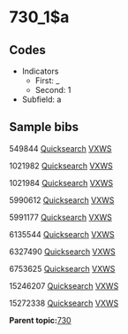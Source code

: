 # 730\_1$a

## Codes

-   Indicators
    -   First: \_
    -   Second: 1
-   Subfield: a

## Sample bibs

549844 [Quicksearch](https://search.library.yale.edu/catalog/549844) [VXWS](http://prodorbis.library.yale.edu:7014/vxws/GetHoldingsService?bibId=549844)

1021982 [Quicksearch](https://search.library.yale.edu/catalog/1021982) [VXWS](http://prodorbis.library.yale.edu:7014/vxws/GetHoldingsService?bibId=1021982)

1021984 [Quicksearch](https://search.library.yale.edu/catalog/1021984) [VXWS](http://prodorbis.library.yale.edu:7014/vxws/GetHoldingsService?bibId=1021984)

5990612 [Quicksearch](https://search.library.yale.edu/catalog/5990612) [VXWS](http://prodorbis.library.yale.edu:7014/vxws/GetHoldingsService?bibId=5990612)

5991177 [Quicksearch](https://search.library.yale.edu/catalog/5991177) [VXWS](http://prodorbis.library.yale.edu:7014/vxws/GetHoldingsService?bibId=5991177)

6135544 [Quicksearch](https://search.library.yale.edu/catalog/6135544) [VXWS](http://prodorbis.library.yale.edu:7014/vxws/GetHoldingsService?bibId=6135544)

6327490 [Quicksearch](https://search.library.yale.edu/catalog/6327490) [VXWS](http://prodorbis.library.yale.edu:7014/vxws/GetHoldingsService?bibId=6327490)

6753625 [Quicksearch](https://search.library.yale.edu/catalog/6753625) [VXWS](http://prodorbis.library.yale.edu:7014/vxws/GetHoldingsService?bibId=6753625)

15246207 [Quicksearch](https://search.library.yale.edu/catalog/15246207) [VXWS](http://prodorbis.library.yale.edu:7014/vxws/GetHoldingsService?bibId=15246207)

15272338 [Quicksearch](https://search.library.yale.edu/catalog/15272338) [VXWS](http://prodorbis.library.yale.edu:7014/vxws/GetHoldingsService?bibId=15272338)

**Parent topic:**[730](../../tags/730/730.md)

